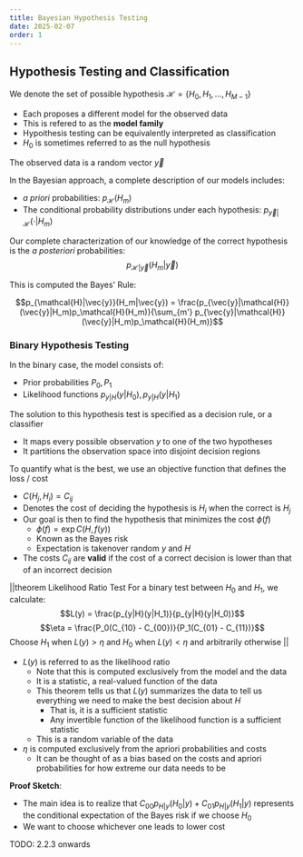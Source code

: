 ```yaml
---
title: Bayesian Hypothesis Testing
date: 2025-02-07
order: 1
---
```


## Hypothesis Testing and Classification

We denote the set of possible hypothesis $\mathcal{H} = \{H_0, H_1, \dots, H_{M-1}\}$

- Each proposes a different model for the observed data
- This is refered to as the **model family**
- Hypoithesis testing can be equivalently interpreted as classification
- $H_0$ is sometimes referred to as the null hypothesis

The observed data is a random vector $\vec{y}$

In the Bayesian approach, a complete description of our models includes:

- _a priori_ probabilities: $p_\mathcal{H}(H_m)$
- The conditional probability distributions under each hypothesis: $p_{\vec{y}|\mathcal{H}}(\cdot | H_m)$

Our complete characterization of our knowledge of the correct hypothesis is the _a posteriori_ probabilities:
$$p_{\mathcal{H}|\vec{y}}(H_m|\vec{y})$$

This is computed the Bayes' Rule:

$$p_{\mathcal{H}|\vec{y}}(H_m|\vec{y}) = \frac{p_{\vec{y}|\mathcal{H}}(\vec{y}|H_m)p_\mathcal{H}(H_m)}{\sum_{m'} p_{\vec{y}|\mathcal{H}}(\vec{y}|H_m)p_\mathcal{H}(H_m)}$$

### Binary Hypothesis Testing

In the binary case, the model consists of:

- Prior probabilities $P_0, P_1$
- Likelihood functions $p_{y|H}(y|H_0), p_{y|H}(y|H_1)$

The solution to this hypothesis test is specified as a decision rule, or a classifier

- It maps every possible observation $y$ to one of the two hypotheses
- It partitions the observation space into disjoint decision regions

To quantify what is the best, we use an objective function that defines the loss / cost

- $C(H_j, H_i) = C_{ij}$
- Denotes the cost of deciding the hypothesis is $H_i$ when the correct is $H_j$
- Our goal is then to find the hypothesis that minimizes the cost $\phi(f)$
  - $\phi(f) = \exp{C(H, f(y))}$
  - Known as the Bayes risk
  - Expectation is takenover random $y$ and $H$
- The costs $C_{ij}$ are **valid** if the cost of a correct decision is lower than that of an incorrect decision

||theorem Likelihood Ratio Test
For a binary test between $H_0$ and $H_1$, we calculate:
$$L(y) = \frac{p_{y|H}(y|H_1)}{p_{y|H}(y|H_0)}$$
$$\eta = \frac{P_0(C_{10} - C_{00})}{P_1(C_{01} - C_{11})}$$
Choose $H_1$ when $L(y) > \eta$ and $H_0$ when $L(y) < \eta$ and arbitrarily otherwise
||

- $L(y)$ is referred to as the likelihood ratio
  - Note that this is computed exclusively from the model and the data
  - It is a statistic, a real-valued function of the data
  - This theorem tells us that $L(y)$ summarizes the data to tell us everything we need to make the best decision about $H$
    - That is, it is a sufficient statistic
    - Any invertible function of the likelihood function is a sufficient statistic
  - This is a random variable of the data
- $\eta$ is computed exclusively from the apriori probabilities and costs
  - It can be thought of as a bias based on the costs and apriori probabilities for how extreme our data needs to be

**Proof Sketch**:

- The main idea is to realize that $C_{00}p_{H|y}(H_0|y) + C_{01}p_{H|y}(H_1|y)$ represents the conditional expectation of the Bayes risk if we choose $H_0$
- We want to choose whichever one leads to lower cost

TODO: 2.2.3 onwards
